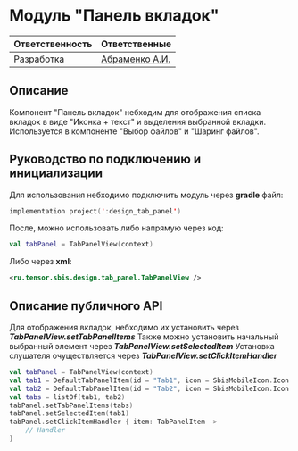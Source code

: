 # Модуль "Панель вкладок"
| Ответственность | Ответственные |
|-----------------|---------------|
| Разработка | [Абраменко А.И.](https://dev.saby.ru/person/ab170353-ca5c-4e65-aa67-d58cdabc8b22) |

## Описание
Компонент "Панель вкладок" небходим для отображения списка вкладок в виде "Иконка + текст" и выделения выбранной вкладки.
Используется в компоненте "Выбор файлов" и "Шаринг файлов".

## Руководство по подключению и инициализации
Для использования небходимо подключить модуль через **gradle** файл:
```kotlin
implementation project(':design_tab_panel')
```
После, можно использовать либо напрямую через код:
```kotlin
val tabPanel = TabPanelView(context)
```
Либо через **xml**:

```xml
<ru.tensor.sbis.design.tab_panel.TabPanelView />
```

## Описание публичного API
Для отображения вкладок, небходимо их установить через ***TabPanelView.setTabPanelItems***
Также можно установить начальный выбранный элемент через ***TabPanelView.setSelectedItem***
Установка слушателя очуществляется через ***TabPanelView.setClickItemHandler***
```kotlin
val tabPanel = TabPanelView(context)
val tab1 = DefaultTabPanelItem(id = "Tab1", icon = SbisMobileIcon.Icon.smi_3D, title = R.string.tab1_title)
val tab2 = DefaultTabPanelItem(id = "Tab2", icon = SbisMobileIcon.Icon.smi_AddFolder, title = R.string.tab2_title)
val tabs = listOf(tab1, tab2)
tabPanel.setTabPanelItems(tabs)
tabPanel.setSelectedItem(tab1)
tabPanel.setClickItemHandler { item: TabPanelItem ->
    // Handler
}
```